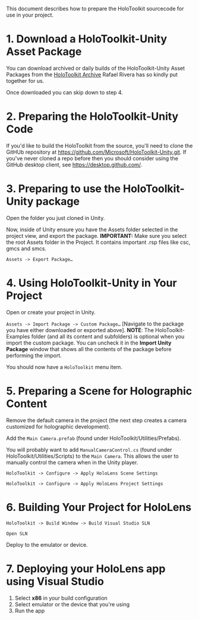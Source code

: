 This document describes how to prepare the HoloToolkit sourcecode for use
in your project.

# 1. Download a HoloToolkit-Unity Asset Package
You can download archived or daily builds of the HoloToolkit-Unity Asset Packages from the [HoloToolkit Archive](https://riverar.github.io/HoloToolkit-Unity-Builds) Rafael Rivera has so kindly put together for us.

Once downloaded you can skip down to step 4.

# 2. Preparing the HoloToolkit-Unity Code

If you'd like to build the HoloToolkit from the source, you'll need to clone the GitHUb repository at 
https://github.com/Microsoft/HoloToolkit-Unity.git. If you've never cloned a
repo before then you should consider using the GitHub desktop client, see 
https://desktop.github.com/.

# 3. Preparing to use the HoloToolkit-Unity package

Open the folder you just cloned in Unity.

Now, inside of Unity ensure you have the Assets folder selected in the project view, and export the package. **IMPORTANT:** Make sure you select the root Assets folder in the Project. It contains important .rsp files like csc, gmcs and smcs.

`Assets -> Export Package…`

# 4. Using HoloToolkit-Unity in Your Project

Open or create your project in Unity.

`Assets -> Import Package -> Custom Package…` [Navigate to the package 
you have either downloaded or exported above]. **NOTE**: The HoloToolkit-Examples folder (and all its content and subfolders) is optional when you import the custom package. You can uncheck it in the **Import Unity Package** window that shows all the contents of the package before performing the import.   

You should now have a `HoloToolkit` menu item.

# 5. Preparing a Scene for Holographic Content

Remove the default camera in the project (the next step creates a camera
 customized for holographic development).

Add the `Main Camera.prefab` (found under HoloToolkit/Utilities/Prefabs).

You will probably want to add `ManualCameraControl.cs` (found under
 HoloToolkit/Utilities/Scripts) to the 
`Main Camera`. This allows the user to manually control
 the camera when in the Unity player.

`HoloToolkit -> Configure -> Apply HoloLens Scene Settings`

`HoloToolkit -> Configure -> Apply HoloLens Project Settings`

# 6. Building Your Project for HoloLens

`HoloToolkit -> Build Window -> Build Visual Studio SLN`

`Open SLN`

Deploy to the emulator or device.

# 7. Deploying your HoloLens app using Visual Studio
 1. Select **x86** in your build configuration
 2. Select emulator or the device that you're using
 3. Run the app



